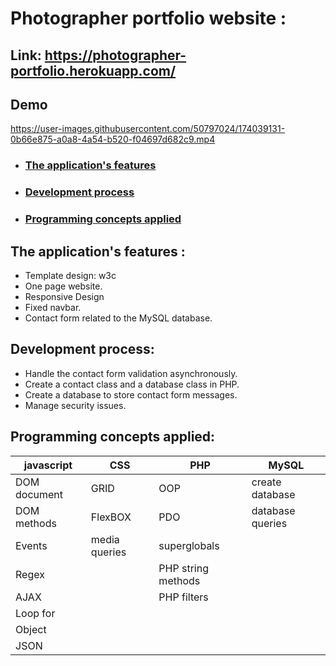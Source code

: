 # Photographer portfolio website :

## Link: https://photographer-portfolio.herokuapp.com/

## Demo 

https://user-images.githubusercontent.com/50797024/174039131-0b66e875-a0a8-4a54-b520-f04697d682c9.mp4

* ### [The application's features](#the-applications-features-)
* ### [Development process](#development-process-1)	
* ### [Programming concepts applied](#programming-concepts-applied-1)

## The application's features :
* Template design: w3c
* One page website.
* Responsive Design
* Fixed navbar.
* Contact form related to the MySQL database.

## Development process:
* Handle the contact form validation asynchronously.
* Create a contact class and a database class in PHP.
* Create a database to store contact form messages.
* Manage security issues.
	
## Programming concepts applied:

javascript |CSS |PHP | MySQL
---|-----|----|-------
DOM document |GRID |OOP| create database
DOM methods| FlexBOX | PDO| database queries
Events|media queries|superglobals|
Regex|| PHP string methods|
AJAX||PHP filters|
Loop for|
Object|
JSON|


